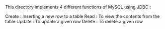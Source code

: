 This directory implements 4 different functions of MySQL using JDBC :

Create : Inserting a new row to a table
Read : To view the contents from the table
Update : To update a given row
Delete : To delete a given row